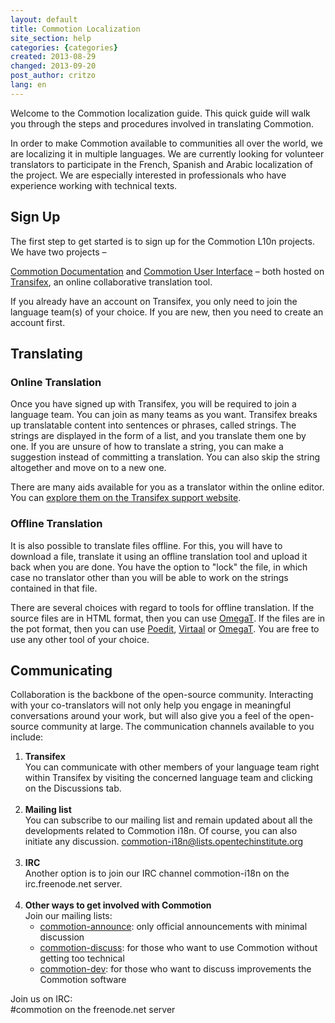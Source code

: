 ```yaml
---
layout: default
title: Commotion Localization
site_section: help
categories: {categories}
created: 2013-08-29
changed: 2013-09-20
post_author: critzo
lang: en
---
```

  <p>Welcome to the Commotion localization guide. This quick guide will walk you through the steps and procedures involved in translating Commotion.</p>

<p>In order to make Commotion available to communities all over the world, we are localizing it in multiple languages. We are currently looking for volunteer translators to participate in the French, Spanish and Arabic localization of the project. We are especially interested in professionals who have experience working with technical texts.</p>

<h2>Sign Up</h2>

<p>The first step to get started is to sign up for the Commotion L10n projects. We have two projects –</p>

<p><a href="https://www.transifex.com/projects/p/commotion-documentation/">Commotion Documentation</a> and <a href="https://www.transifex.com/projects/p/commotion-user-interface/">Commotion User Interface</a> – both hosted on <a href="http://www.transifex.com">Transifex</a>, an online collaborative translation tool.</p>

<p>If you already have an account on Transifex, you only need to join the language team(s) of your choice. If you are new, then you need to create an account first.</p>

<h2>Translating</h2>

<h3>Online Translation</h3>

<p>Once you have signed up with Transifex, you will be required to join a language team. You can join as many teams as you want. Transifex breaks up translatable content into sentences or phrases, called strings. The strings are displayed in the form of a list, and you translate them one by one. If you are unsure of how to translate a string, you can make a suggestion instead of committing a translation. You can also skip the string altogether and move on to a new one.</p>

<p>There are many aids available for you as a translator within the online editor. You can <a href="http://support.transifex.com/customer/portal/topics/414107-translators/articles">explore them on the Transifex support website</a>.</p>

<h3>Offline Translation</h3>

<p>It is also possible to translate files offline. For this, you will have to download a file, translate it using an offline translation tool and upload it back when you are done. You have the option to "lock" the file, in which case no translator other than you will be able to work on the strings contained in that file.</p>

<p>There are several choices with regard to tools for offline translation. If the source files are in HTML format, then you can use <a href="http://www.omegat.org/">OmegaT</a>. If the files are in the pot format, then you can use <a href="http://www.poedit.net/">Poedit</a>, <a href="http://virtaal.translatehouse.org/">Virtaal</a> or <a href="http://www.omegat.org/">OmegaT</a>. You are free to use any other tool of your choice.</p>

<h2>Communicating</h2>

<p>Collaboration is the backbone of the open-source community. Interacting with your co-translators will not only help you engage in meaningful conversations around your work, but will also give you a feel of the open-source community at large. The communication channels available to you include:</p>

<ol>
	<li><strong>Transifex</strong><br />
	You can communicate with other members of your language team right within Transifex by visiting the concerned language team and clicking on the Discussions tab.<br />
	&nbsp;</li>
	<li><strong>Mailing list</strong><br />
	You can subscribe to our mailing list and remain updated about all the developments related to Commotion i18n. Of course, you can also initiate any discussion. <a href="https://lists.chambana.net/mailman/listinfo/commotion-i18n">commotion-i18n@lists.opentechinstitute.org</a><br />
	&nbsp;</li>
	<li><strong>IRC</strong><br />
	Another option is to join our IRC channel commotion-i18n on the irc.freenode.net server.<br />
	&nbsp;</li>
	<li><strong>Other ways to get involved with Commotion</strong><br />
	Join our mailing lists:
	<ul>
		<li><a href="http://lists.chambana.net/mailman/listinfo/commotion-announce">commotion-announce</a>: only official announcements with minimal discussion</li>
		<li><a href="http://lists.chambana.net/mailman/listinfo/commotion-discuss">commotion-discuss</a>: for those who want to use Commotion without getting too technical</li>
		<li><a href="http://lists.chambana.net/mailman/listinfo/commotion-dev">commotion-dev</a>: for those who want to discuss improvements the Commotion software</li>
	</ul>
	</li>
</ol>

<p class="rteindent1">Join us on IRC:<br />
#commotion on the freenode.net server</p>

<p>&nbsp;</p>

<p>&nbsp;</p>

<p>&nbsp;</p>
 
